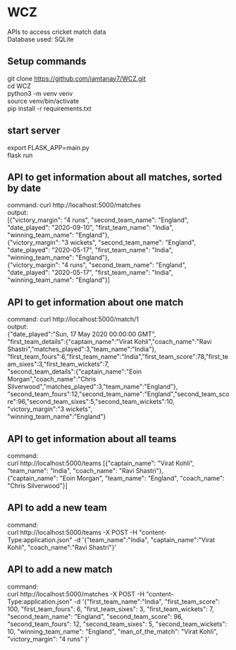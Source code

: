 # WCZ
APIs to access cricket match data \
Database used: SQLite


## Setup commands
git clone https://github.com/iamtanay7/WCZ.git \
cd WCZ \
python3 -m venv venv \
source venv/bin/activate \
pip install -r requirements.txt 


## start server
export FLASK_APP=main.py \
flask run

## API to get information about all matches, sorted by date
command:
curl http://localhost:5000/matches \
output: \
[{"victory_margin": "4 runs", 
"second_team_name": "England", 
"date_played": "2020-09-10", 
"first_team_name": "India", 
"winning_team_name": "England"}, \
{"victory_margin": "3 wickets", "second_team_name": "England", "date_played": "2020-05-17", "first_team_name": "India", "winning_team_name": "England"}, \
{"victory_margin": "4 runs", "second_team_name": "England", "date_played": "2020-05-17", "first_team_name": "India", "winning_team_name": "England"}] 

## API to get information about one match
command: curl http://localhost:5000/match/1 \
output: \
{"date_played":"Sun, 17 May 2020 00:00:00 GMT",\
"first_team_details":{"captain_name":"Virat Kohli","coach_name":"Ravi Shastri","matches_played":3,"team_name":"India"},\
"first_team_fours":6,"first_team_name":"India","first_team_score":78,"first_team_sixes":3,"first_team_wickets":7,\
"second_team_details":{"captain_name":"Eoin Morgan","coach_name":"Chris Silverwood","matches_played":3,"team_name":"England"},\
"second_team_fours":12,"second_team_name":"England","second_team_score":96,"second_team_sixes":5,"second_team_wickets":10,\
"victory_margin":"3 wickets",\
"winning_team_name":"England"}



## API to get information about all teams
command: \
curl http://localhost:5000/teams
[{"captain_name": "Virat Kohli", "team_name": "India", "coach_name": "Ravi Shastri"}, \
{"captain_name": "Eoin Morgan", "team_name": "England", "coach_name": "Chris Silverwood"}]

## API to add a new team
command: \
curl http://localhost:5000/teams -X POST -H "content-Type:application.json" -d '{"team_name":"India", "captain_name":"Virat Kohli", "coach_name":"Ravi Shastri"}'

## API to add a new match
command: \
curl http://localhost:5000/matches -X POST -H "content-Type:application.json" -d '{"first_team_name":"India",
"first_team_score": 100,
"first_team_fours": 6,
"first_team_sixes": 3,
"first_team_wickets": 7,
"second_team_name": "England",
"second_team_score": 96,
"second_team_fours": 12,
"second_team_sixes": 5,
"second_team_wickets": 10,
"winning_team_name": "England",
"man_of_the_match": "Virat Kohli",
"victory_margin": "4 runs"
 }'
